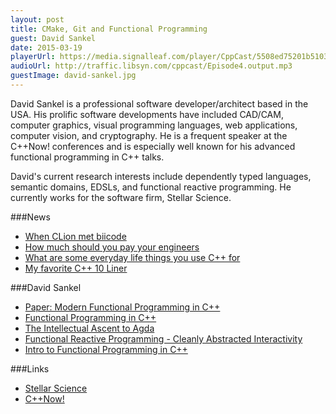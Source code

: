 ```yaml
---
layout: post
title: CMake, Git and Functional Programming
guest: David Sankel
date: 2015-03-19
playerUrl: https://media.signalleaf.com/player/CppCast/5508ed75201b510300efd65f/
audioUrl: http://traffic.libsyn.com/cppcast/Episode4.output.mp3
guestImage: david-sankel.jpg
---
```


David Sankel is a professional software developer/architect based in the USA. His prolific software developments have included CAD/CAM, computer graphics, visual programming languages, web applications, computer vision, and cryptography. He is a frequent speaker at the C++Now! conferences and is especially well known for his advanced functional programming in C++ talks.

David's current research interests include dependently typed languages, semantic domains, EDSLs, and functional reactive programming. He currently works for the software firm, Stellar Science.

###News

 - [When CLion met biicode](http://blog.jetbrains.com/clion/2015/03/when-clion-met-biicode/)
 - [How much should you pay your engineers](http://blog.startupcompass.co/how-much-should-you-pay-your-engineers)
 - [What are some everyday life things you use C++ for](http://www.reddit.com/r/cpp/comments/2y1szo/what_are_some_everyday_life_things_you_use_c_for/)
 - [My favorite C++ 10 Liner](http://channel9.msdn.com/Events/GoingNative/2013/My-Favorite-Cpp-10-Liner)
 
###David Sankel

 - [Paper: Modern Functional Programming in C++](http://zao.se/~zao/boostcon/10/2010_presentations/thu/funccpp.pdf)
 - [Functional Programming in C++](https://www.youtube.com/watch?v=PVjaFMwV4x0)
 - [The Intellectual Ascent to Agda](https://www.youtube.com/watch?v=vy5C-mlUQ1w)
 - [Functional Reactive Programming - Cleanly Abstracted Interactivity](https://www.youtube.com/watch?v=tyaYLGQSr4g)
 - [Intro to Functional Programming in C++](https://www.youtube.com/watch?v=uHFUpFhWGJs)
 
###Links
 
 - [Stellar Science](http://www.stellarscience.com/)
 - [C++Now!](http://cppnow.org/)
